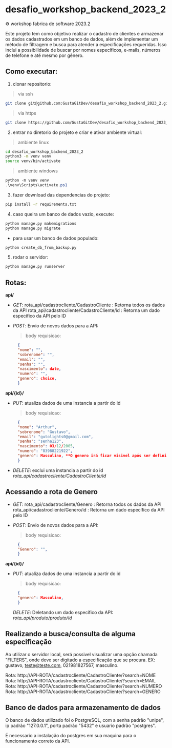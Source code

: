# desafio_workshop_backend_2023_2
⚙ workshop fabrica de software 2023.2

Este projeto tem como objetivo realizar o cadastro de clientes e armazenar os dados cadastrados em um banco de dados, além de implementar um método de filtragem e busca para atender a especificações requeridas. Isso inclui a possibilidade de buscar por nomes específicos, e-mails, números de telefone e até mesmo por gênero.

## Como executar:

1. clonar repositorio:
> via ssh
```bash
git clone git@github.com:GustaGitDev/desafio_workshop_backend_2023_2.git
```       

> via https
```bash
git clone https://github.com/GustaGitDev/desafio_workshop_backend_2023_2.git
```

2. entrar no diretorio do projeto e criar e ativar ambiente virtual:
> ambiente linux
```bash
cd desafio_workshop_backend_2023_2
python3 -m venv venv
source venv/bin/activate
```
> ambiente windows
```ps1
python -m venv venv
.\venv\Scripts\activate.ps1
```

3. fazer download das dependencias do projeto:
```bash
pip install -r requirements.txt
```

4. caso queira um banco de dados vazio, execute:
```bash
python manage.py makemigrations
python manage.py migrate
```
- para usar um banco de dados populado:
```bash
python create_db_from_backup.py
```

5. rodar o servidor:
```bash
python manage.py runserver
```

## Rotas:

**api/**
- *GET*: 
  rota_api/cadastrocliente/CadastroCliente : Retorna todos os dados da API
  rota_api/cadastrocliente/CadastroCliente/id : Retorna um dado específico da API pelo ID

- *POST*: Envio de novos dados para a API:
    > body requisicao:
    ```json
      {
      "nome": "",
      "sobrenome": "",
      "email": "",
      "senha": "",
      "nascimento": date,
      "numero": "",
      "genero": choice,
      }
    ```

**api/{id}/**
- *PUT*: atualiza dados de uma instancia a partir do id
    > body requisicao:
    ```json
      {
      "nome": "Arthur",
      "sobrenome": "Gustavo",
      "email": "gutolights0@gmail.com",
      "senha": "senha123",
      "nascimento": 03/12/2005,
      "numero": "83988221922",
      "genero": Masculino, **O genero irá ficar visivel após ser definido na rota Genero**
      }
    ```

- *DELETE*: exclui uma instancia a partir do id *rota_api/cadastrocliente/CadastroCliente/id*

 ## Acessando a rota de Genero

 - *GET*: 
  rota_api/cadastrocliente/Genero : Retorna todos os dados da API
  rota_api/cadastrocliente/Genero/id : Retorna um dado específico da API pelo ID

 - *POST*: Envio de novos dados para a API:
    > body requisicao:
    ```json
      {
      "Genero": "",
      }
    ```

**api/{id}/**
- *PUT*: atualiza dados de uma instancia a partir do id
    > body requisicao:
    ```json
      {
      "genero": Masculino,
      }
    ```
  *DELETE*: Deletando um dado específico da API: *rota_api/produto/produto/id*

## Realizando a **busca/consulta** de alguma especificação

  Ao utilizar o servidor local, será possivel visualizar uma opção chamada "FILTERS", onde deve ser digitado a especificação que se procura. EX: gustavo, teste@teste.com, 021981827567, masculino.

  Rota: http://API-ROTA/cadastrocliente/CadastroCliente/?search=NOME
  Rota: http://API-ROTA/cadastrocliente/CadastroCliente/?search=EMAIL
  Rota: http://API-ROTA/cadastrocliente/CadastroCliente/?search=NUMERO
  Rota: http://API-ROTA/cadastrocliente/CadastroCliente/?search=GENERO

## Banco de dados para armazenamento de dados

  O banco de dados utilizado foi o PostgreSQL, com a senha padrão "unipe", ip padrão "127.0.0.1", porta padrão "5432" e usuario padrão "postgres".

  É necessario a instalação do postgres em sua maquina para o funcionamento correto da API.